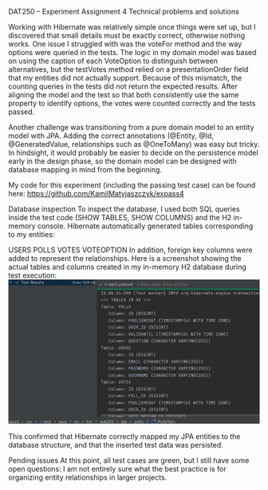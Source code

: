 DAT250 – Experiment Assignment 4
Technical problems and solutions

Working with Hibernate was relatively simple once things were set up, 
but I discovered that small details must be exactly correct, otherwise nothing works.
One issue I struggled with was the voteFor method and the way options were queried in the tests.
The logic in my domain model was based on using the caption of each VoteOption to distinguish between alternatives,
but the testVotes method relied on a presentationOrder field that my entities did not actually support.
Because of this mismatch, the counting queries in the tests did not return the expected results.
After aligning the model and the test so that both consistently use the same property to identify options,
the votes were counted correctly and the tests passed.

Another challenge was transitioning from a pure domain model to an entity model with JPA. 
Adding the correct annotations (@Entity, @Id, @GeneratedValue, relationships such as @OneToMany) was easy but tricky.
In hindsight, it would probably be easier to decide on the persistence model early in the design phase, 
so the domain model can be designed with database mapping in mind from the beginning.

My code for this experiment (including the passing test case) can be found here:
https://github.com/KamilMatyjaszczyk/expass4

Database inspection
To inspect the database, I used both SQL queries inside the test code (SHOW TABLES, SHOW COLUMNS) and the H2 in-memory console. 
Hibernate automatically generated tables corresponding to my entities:

USERS
POLLS
VOTES
VOTEOPTION
In addition, foreign key columns were added to represent the relationships.
Here is a screenshot showing the actual tables and columns created in my in-memory H2 database during test execution:
![img_1.png](img_1.png)

This confirmed that Hibernate correctly mapped my JPA entities to the database structure, and that the inserted test data was persisted.

Pending issues
At this point, all test cases are green, but I still have some open questions:
I am not entirely sure what the best practice is for organizing entity relationships in larger projects.